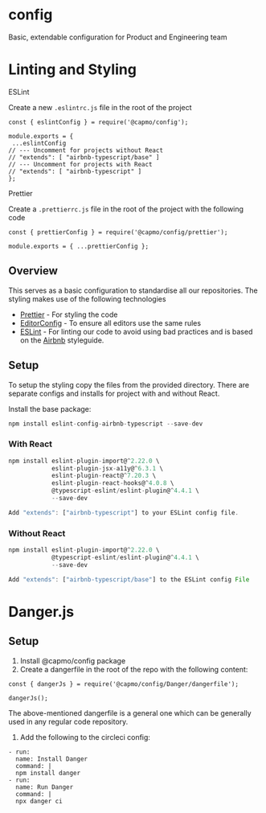 # config

Basic, extendable configuration for Product and Engineering team

# Linting and Styling

ESLint

Create a new `.eslintrc.js` file in the root of the project

```
const { eslintConfig } = require('@capmo/config');

module.exports = {
 ...eslintConfig
// --- Uncomment for projects without React
// "extends": [ "airbnb-typescript/base" ]
// --- Uncomment for projects with React
// "extends": [ "airbnb-typescript" ]
};
```

Prettier

Create a `.prettierrc.js` file in the root of the project with the following code

```
const { prettierConfig } = require('@capmo/config/prettier');

module.exports = { ...prettierConfig };
```

## Overview

This serves as a basic configuration to standardise all our repositories. The styling makes use of the following technologies

- [Prettier](https://prettier.io/) - For styling the code
- [EditorConfig](https://editorconfig.org/) - To ensure all editors use the same rules
- [ESLint](https://eslint.org/docs/) - For linting our code to avoid using bad practices and is based on the [Airbnb](https://github.com/airbnb/javascript) styleguide.

## Setup

To setup the styling copy the files from the provided directory. There are separate configs and installs for project with and without React.

Install the base package:

```javascript
npm install eslint-config-airbnb-typescript --save-dev
```

### With React

```javascript
npm install eslint-plugin-import@^2.22.0 \
            eslint-plugin-jsx-a11y@^6.3.1 \
            eslint-plugin-react@^7.20.3 \
            eslint-plugin-react-hooks@^4.0.8 \
            @typescript-eslint/eslint-plugin@^4.4.1 \
            --save-dev

Add "extends": ["airbnb-typescript"] to your ESLint config file.
```

### Without React

```javascript
npm install eslint-plugin-import@^2.22.0 \
            @typescript-eslint/eslint-plugin@^4.4.1 \
            --save-dev

Add "extends": ["airbnb-typescript/base"] to the ESLint config File
```

# Danger.js

## Setup

1. Install @capmo/config package
2. Create a dangerfile in the root of the repo with the following content:

```
const { dangerJs } = require('@capmo/config/Danger/dangerfile');

dangerJs();
```

The above-mentioned dangerfile is a general one which can be generally used in any regular code repository.

1. Add the following to the circleci config:

```
- run:
  name: Install Danger
  command: |
  npm install danger
- run:
  name: Run Danger
  command: |
  npx danger ci
```
